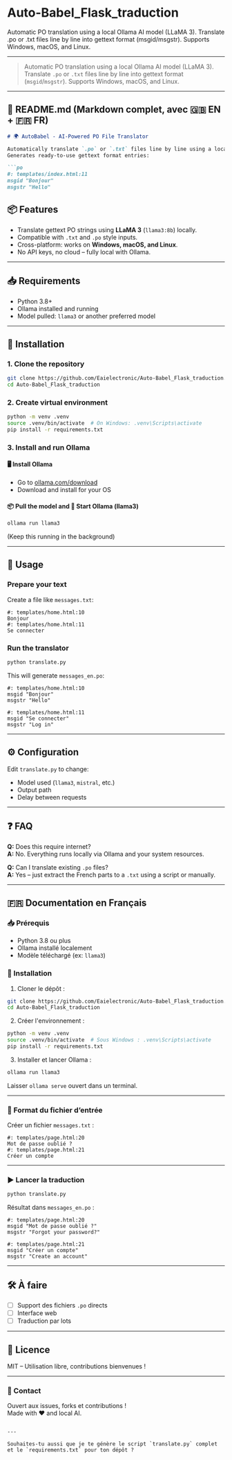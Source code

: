 # Auto-Babel_Flask_traduction
Automatic PO translation using a local Ollama AI model (LLaMA 3). Translate .po or .txt files line by line into gettext format (msgid/msgstr). Supports Windows, macOS, and Linux.




---

> Automatic PO translation using a local Ollama AI model (LLaMA 3). Translate `.po` or `.txt` files line by line into gettext format (`msgid`/`msgstr`). Supports Windows, macOS, and Linux.  

---

## 📘 README.md (Markdown complet, avec 🇬🇧 EN + 🇫🇷 FR)

```markdown
# 🌍 AutoBabel - AI-Powered PO File Translator

Automatically translate `.po` or `.txt` files line by line using a local LLaMA 3 model via [Ollama](https://ollama.com/).  
Generates ready-to-use gettext format entries:

```po
#: templates/index.html:11
msgid "Bonjour"
msgstr "Hello"
```

## 📦 Features

- Translate gettext PO strings using **LLaMA 3** (`llama3:8b`) locally.
- Compatible with `.txt` and `.po` style inputs.
- Cross-platform: works on **Windows, macOS, and Linux**.
- No API keys, no cloud – fully local with Ollama.

---

## 📥 Requirements

- Python 3.8+
- Ollama installed and running
- Model pulled: `llama3` or another preferred model

---

## 🚀 Installation

### 1. Clone the repository

```bash
git clone https://github.com/Eaielectronic/Auto-Babel_Flask_traduction.git
cd Auto-Babel_Flask_traduction
```

### 2. Create virtual environment

```bash
python -m venv .venv
source .venv/bin/activate  # On Windows: .venv\Scripts\activate
pip install -r requirements.txt
```

### 3. Install and run Ollama

#### 🖥️ Install Ollama

- Go to [ollama.com/download](https://ollama.com/download)
- Download and install for your OS

#### 📦 Pull the model and 🔄 Start Ollama (llama3)

```bash
ollama run llama3
```

(Keep this running in the background)

---

## 🧠 Usage

### Prepare your text

Create a file like `messages.txt`:

```
#: templates/home.html:10
Bonjour
#: templates/home.html:11
Se connecter
```

### Run the translator

```bash
python translate.py
```

This will generate `messages_en.po`:

```po
#: templates/home.html:10
msgid "Bonjour"
msgstr "Hello"

#: templates/home.html:11
msgid "Se connecter"
msgstr "Log in"
```

---

## ⚙️ Configuration

Edit `translate.py` to change:
- Model used (`llama3`, `mistral`, etc.)
- Output path
- Delay between requests

---

## ❓ FAQ

**Q:** Does this require internet?  
**A:** No. Everything runs locally via Ollama and your system resources.

**Q:** Can I translate existing `.po` files?  
**A:** Yes – just extract the French parts to a `.txt` using a script or manually.

---

## 🇫🇷 Documentation en Français

### 📥 Prérequis

- Python 3.8 ou plus
- Ollama installé localement
- Modèle téléchargé (ex: `llama3`)

### 🚀 Installation

1. Cloner le dépôt :
```bash
git clone https://github.com/Eaielectronic/Auto-Babel_Flask_traduction.git
cd Auto-Babel_Flask_traduction
```

2. Créer l'environnement :
```bash
python -m venv .venv
source .venv/bin/activate  # Sous Windows : .venv\Scripts\activate
pip install -r requirements.txt
```

3. Installer et lancer Ollama :
```bash
ollama run llama3
```

Laisser `ollama serve` ouvert dans un terminal.

---

### 📄 Format du fichier d’entrée

Créer un fichier `messages.txt` :

```
#: templates/page.html:20
Mot de passe oublié ?
#: templates/page.html:21
Créer un compte
```

---

### ▶️ Lancer la traduction

```bash
python translate.py
```

Résultat dans `messages_en.po` :

```po
#: templates/page.html:20
msgid "Mot de passe oublié ?"
msgstr "Forgot your password?"

#: templates/page.html:21
msgid "Créer un compte"
msgstr "Create an account"
```

---

## 🛠️ À faire

- [ ] Support des fichiers `.po` directs
- [ ] Interface web
- [ ] Traduction par lots

---

## 📄 Licence

MIT – Utilisation libre, contributions bienvenues !

---

### 💬 Contact

Ouvert aux issues, forks et contributions !  
Made with ❤️ and local AI.

```

---

Souhaites-tu aussi que je te génère le script `translate.py` complet et le `requirements.txt` pour ton dépôt ?
